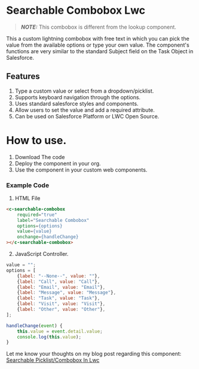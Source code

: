 # Searchable Combobox Lwc

> **_NOTE:_**  This combobox is different from the lookup component.

This a custom lightning combobox with free text in which you can pick the value from the available options or type your own value. The component's functions are very similar to the standard Subject field on the Task Object in Salesforce.

## Features
1. Type a custom value or select from a dropdown/picklist.
1. Supports keyboard navigation through the options.
1. Uses standard salesforce styles and components.
1. Allow users to set the value and add a required attribute.
1. Can be used on Salesforce Platform or LWC Open Source.

# How to use.
1. Download The code
1. Deploy the component in your org.
1. Use the component in your custom web components.

### Example Code
1. HTML File
```html
<c-searchable-combobox
    required="true"
    label="Searchable Combobox"
    options={options}
    value={value}
    onchange={handleChange}
></c-searchable-combobox>
```
2. JavaScript Controller.
```js
value = "";
options = [
	{label: "--None--", value: ""},
	{label: "Call", value: "Call"},
	{label: "Email", value: "Email"},
	{label: "Message", value: "Message"},
	{label: "Task", value: "Task"},
	{label: "Visit", value: "Visit"},
	{label: "Other", value: "Other"},
];

handleChange(event) {
	this.value = event.detail.value;
	console.log(this.value);
}
```

Let me know your thoughts on my blog post regarding this component: [Searchable Picklist/Combobox In Lwc](https://www.forcetrails.com/2022/07/searchable-picklist-combobox-in-lwc.html)
